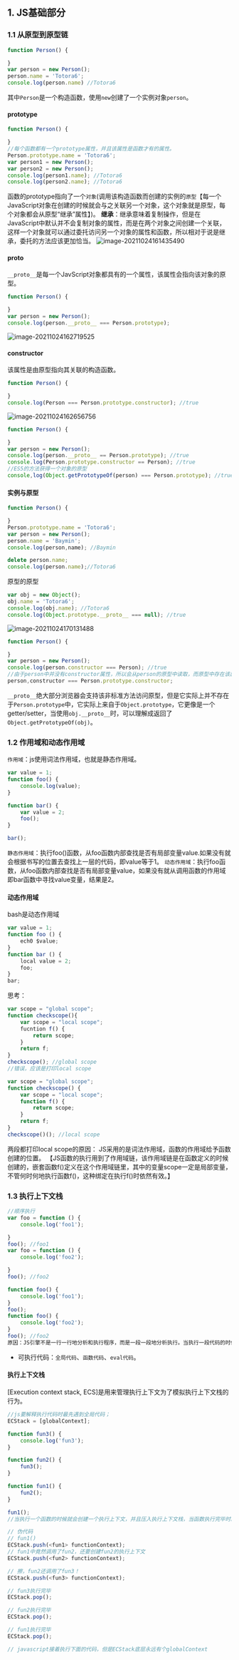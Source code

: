## 1. JS基础部分

### 1.1 从原型到原型链
```js
function Person() {

}
var person = new Person();
person.name = 'Totora6';
console.log(person.name) //Totora6
```
其中`Person`是一个构造函数，使用`new`创建了一个实例对象`person`。
#### prototype
```js
function Person() {

}
//每个函数都有一个prototype属性，并且该属性是函数才有的属性。
Person.prototype.name = 'Totora6';
var person1 = new Person();
var person2 = new Person();
console.log(person1.name); //Totora6
console.log(person2.name); //Totora6
```
函数的prototype指向了一个`对象`(调用该构造函数而创建的实例的`原型`【每一个JavaScript对象在创建的时候就会与之关联另一个对象，这个对象就是原型，每个对象都会从原型“继承”属性】)。
**继承**：继承意味着复制操作，但是在JavaScript中默认并不会复制对象的属性，而是在两个对象之间创建一个关联，这样一个对象就可以通过委托访问另一个对象的属性和函数，所以相对于说是继承，委托的方法应该更加恰当。
![image-20211024161435490](JS笔记.assets/image-20211024161435490.png)

#### __proto__
`__proto__`是每一个JavScript对象都具有的一个属性，该属性会指向该对象的原型。
```js
function Person() {

}
var person = new Person();
console.log(person.__proto__ === Person.prototype);
```
![image-20211024162719525](JS笔记.assets/image-20211024162719525.png)

#### constructor

该属性是由原型指向其关联的构造函数。
```js
function Person() {

}
console.log(Person === Person.prototype.constructor); //true
```

![image-20211024162656756](JS笔记.assets/image-20211024162656756.png)

```js
function Person() {

}
var person = new Person();
console.log(person.__proto__ == Person.prototype); //true
console.log(Person.prototype.constructor == Person); //true
//ES5的方法获得一个对象的原型
console,log(Object.getPrototypeOf(person) === Person.prototype); //true
```
#### 实例与原型
```js
function Person() {

}
Person.prototype.name = 'Totora6';
var person = new Person();
person.name = 'Baymin';
console.log(person,name); //Baymin

delete person.name;
console.log(person.name);//Totora6
```
原型的原型
```js
var obj = new Object();
obj.name = 'Totora6';
console.log(obj.name); //Totora6
console.log(Object.prototype.__proto__ === null); //true
```

![image-20211024170131488](JS笔记.assets/image-20211024170131488.png)
```js
function Person() {

}
var person = new Person();
console.log(person.constructor === Person); //true
//由于person中并没有constructor属性，所以会从person的原型中读取，而原型中存在该属性，所以返回true。
person,constructor === Person.prototype.constructor;
```
`__proto__`绝大部分浏览器会支持该非标准方法访问原型，但是它实际上并不存在于`Person.prototype`中，它实际上来自于`Object.prototype`，它更像是一个getter/setter，当使用`obj.__proto__`时，可以理解成返回了`Object.getPrototypeOf(obj)`。
### 1.2 作用域和动态作用域
`作用域`：js使用词法作用域，也就是静态作用域。
```js
var value = 1;
function foo() {
    console.log(value);
}

function bar() {
    var value = 2;
    foo();
}

bar(); 
```
`静态作用域`：执行foo()函数，从foo函数内部查找是否有局部变量value.如果没有就会根据书写的位置去查找上一层的代码，即value等于1。
`动态作用域`：执行foo函数，从foo函数内部查找是否有局部变量value，如果没有就从调用函数的作用域即bar函数中寻找value变量，结果是2。
#### 动态作用域
bash是动态作用域
```js
var value = 1;
function foo () {
    ech0 $value;
}
function bar () {
    local value = 2;
    foo;
}
bar;
```
思考：
```js
var scope = "global scope";
function checkscope(){
    var scope = "local scope";
    fucntion f() {
        return scope;
    }
    return f;
}
checkscope(); //global scope
//错误，应该是打印local scope
```
```js
var scope = "global scope";
function checkscope() {
    var scope = "local scope";
    function f() {
        return scope;
    }
    return f;
}
checkscope()(); //local scope
```
两段都打印local scope的原因：
JS采用的是词法作用域，函数的作用域给予函数创建的位置。
【JS函数的执行用到了作用域链，该作用域链是在函数定义的时候创建的，嵌套函数f()定义在这个作用域链里，其中的变量scope一定是局部变量，不管何时何地执行函数f()，这种绑定在执行f()时依然有效。】
### 1.3 执行上下文栈
```js
//顺序执行
var foo = function () {
    console.log('foo1');

}
foo(); //foo1
var foo = function () {
    console.log('foo2');

}
foo(); //foo2
```
```js
function foo() {
    console.log('foo1');
}
foo();
function foo() {
    console.log('foo2');
}
foo(); //foo2
原因：JS引擎不是一行一行地分析和执行程序，而是一段一段地分析执行。当执行一段代码的时候，会进行一个“准备工作（执行上下文execution contexts）”，第一个例子中的变量提升，第二个例子中的函数提升【有点小疑问？】。
```
- 可执行代码：`全局代码`、`函数代码`、`eval代码`。
#### 执行上下文栈
[Execution context stack, ECS]是用来管理执行上下文为了模拟执行上下文栈的行为。
```js
//js要解释执行代码时最先遇到全局代码；
ECStack = [globalContext];

function fun3() {
    console.log('fun3');
}

function fun2() {
    fun3();
}

function fun1() {
    fun2();
}

fun1();
//当执行一个函数的时候就会创建一个执行上下文，并且压入执行上下文栈，当函数执行完毕时就会将函数的执行上下文栈中弹出。

// 伪代码
// fun1()
ECStack.push(<fun1> functionContext);
// fun1中竟然调用了fun2，还要创建fun2的执行上下文
ECStack.push(<fun2> functionContext);

// 擦，fun2还调用了fun3！
ECStack.push(<fun3> functionContext);

// fun3执行完毕
ECStack.pop();

// fun2执行完毕
ECStack.pop();

// fun1执行完毕
ECStack.pop();

// javascript接着执行下面的代码，但是ECStack底层永远有个globalContext
```